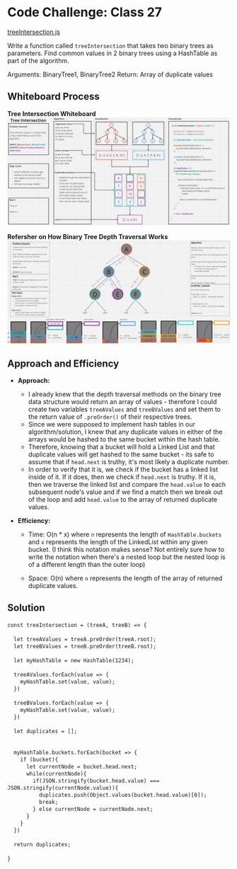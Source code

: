 # Code Challenge: Class 27

[treeIntersection.js](./tree-intersection.js)

Write a function called `treeIntersection` that takes two binary trees as parameters. Find common values in 2 binary trees using a HashTable as part of the algorithm.

Arguments: BinaryTree1, BinaryTree2
Return: Array of duplicate values

## Whiteboard Process

**Tree Intersection Whiteboard**
![.treeIntersection() UML](./UML_treeIntersection.JPG)

**Refersher on How Binary Tree Depth Traversal Works**
![preOrder](../trees/UML_diagram_preOrder.JPG)

## Approach and Efficiency

- **Approach:**
  - I already knew that the depth traversal methods on the binary tree data structure would return an array of values - therefore I could create two variables `treeAValues` and `treeBValues` and set them to the return value of `.preOrder()` of their respective trees.
  - Since we were supposed to implement hash tables in our algorithm/solution, I knew that any duplicate values in either of the arrays would be hashed to the same bucket within the hash table.
  - Therefore, knowing that a bucket will hold a Linked List and that duplicate values will get hashed to the same bucket - its safe to assume that if `head.next` is truthy, it's most likely a duplicate number.
  - In order to verify that it is, we check if the bucket has a linked list inside of it. If it does, then we check if `head.next` is truthy. If it is, then we traverse the linked list and compare the `head.value` to each subsequent node's value and if we find a match then we break out of the loop and add `head.value` to the array of returned duplicate values.

- **Efficiency:** 

  - Time: O(n * x) where `n` represents the length of `HashTable.buckets` and `x` represents the length of the LinkedList within any given bucket. (I think this notation makes sense? Not entirely sure how to write the notation when there's a nested loop but the nested loop is of a different length than the outer loop)

  - Space: O(n) where `n` represents the length of the array of returned duplicate values.

## Solution

```
const treeIntersection = (treeA, treeB) => {

  let treeAValues = treeA.preOrder(treeA.root);
  let treeBValues = treeB.preOrder(treeB.root);

  let myHashTable = new HashTable(1234);

  treeAValues.forEach(value => {
    myHashTable.set(value, value);
  })

  treeBValues.forEach(value => {
    myHashTable.set(value, value);
  })

  let duplicates = [];


  myHashTable.buckets.forEach(bucket => {
    if (bucket){
      let currentNode = bucket.head.next;
      while(currentNode){
        if(JSON.stringify(bucket.head.value) === JSON.stringify(currentNode.value)){
          duplicates.push(Object.values(bucket.head.value)[0]);
          break;
        } else currentNode = currentNode.next;
      }
    }
  })

  return duplicates;

}
```